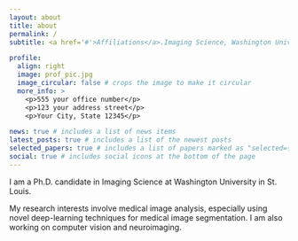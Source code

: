 ```yaml
---
layout: about
title: about
permalink: /
subtitle: <a href='#'>Affiliations</a>.Imaging Science, Washington University in St. Louis

profile:
  align: right
  image: prof_pic.jpg
  image_circular: false # crops the image to make it circular
  more_info: >
    <p>555 your office number</p>
    <p>123 your address street</p>
    <p>Your City, State 12345</p>

news: true # includes a list of news items
latest_posts: true # includes a list of the newest posts
selected_papers: true # includes a list of papers marked as "selected={true}"
social: true # includes social icons at the bottom of the page
---
```


I am a Ph.D. candidate in Imaging Science at Washington University in St. Louis.

My research interests involve medical image analysis, especially using novel deep-learning techniques for medical image segmentation. I am also working on computer vision and neuroimaging.
